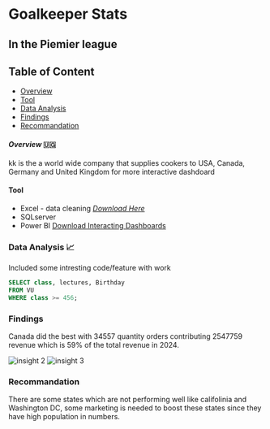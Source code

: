 # Goalkeeper Stats
## In the Piemier league

## Table of Content
- [Overview](#overview)
- [Tool](#tool)
- [Data Analysis](#data-analysis)
- [Findings](#findings)
- [Recommandation](#recommandation)
#### *Overview* 🇺🇬 
kk is the a world wide company that supplies cookers to USA, Canada, Germany and United Kingdom
for more interactive dashdoard
#### Tool
- Excel - data cleaning [*Download Here*](http://miscrof)
- SQLserver
- Power BI [Download Interacting Dashboards](https://github.com/SsenfumaGodfrey/Goal-keeper-Statistics/blob/main/Goalkeeper.pbix)
### Data Analysis 📈
Included some intresting  code/feature with work
```sql
SELECT class, lectures, Birthday
FROM VU
WHERE class >= 456;
```
### Findings
Canada did the best with 34557 quantity orders contributing 2547759 revenue which is 59% of the total revenue in 2024.

![insight 2](https://github.com/user-attachments/assets/dfeb684e-c70f-469c-8bff-9fc9a1048214) 
![insight 3](https://github.com/user-attachments/assets/161ed399-5252-4cbb-ae5e-f03cbe7d10db)

### Recommandation 
There are some states which are not performing well like califolinia and Washington DC, some marketing is needed to boost these states since they have high population in numbers. 
